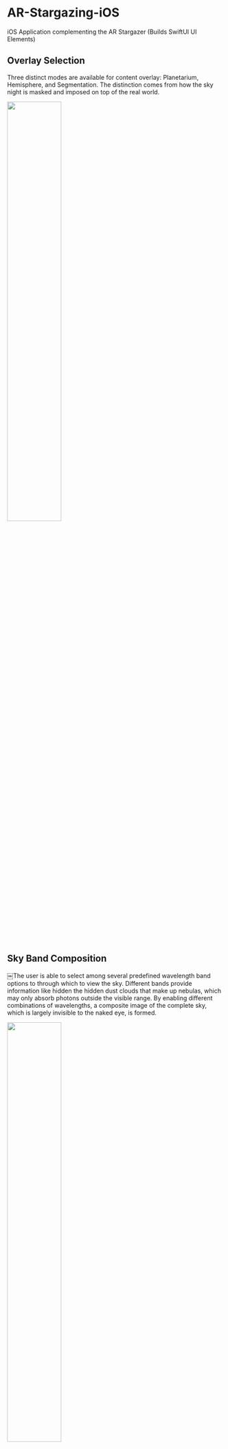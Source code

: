# AR-Stargazing-iOS
 iOS Application complementing the AR Stargazer (Builds SwiftUI UI Elements)

## Overlay Selection 
Three distinct modes are available for content overlay: Planetarium, Hemisphere, and Segmentation. The distinction comes from how the sky night is masked and imposed on top of the real world.

[<img src="https://i.ytimg.com/vi/Hc79sDi3f0U/maxresdefault.jpg" width="50%">](https://drive.google.com/file/d/1QMyGED7GNEPGoZolDdU0QmKA75mfE1An/view?usp=drive_link "Content overlay selection")


## Sky Band Composition
￼The user is able to select among several predefined wavelength band options to through which to view the sky. Different bands provide information like hidden the hidden dust clouds that make up nebulas, which may only absorb photons outside the visible range. By enabling different combinations of wavelengths, a composite image of the complete sky, which is largely invisible to the naked eye, is formed.

[<img src="https://i.ytimg.com/vi/Hc79sDi3f0U/maxresdefault.jpg" width="50%">](https://drive.google.com/file/d/1Wj9VCVbS_76ig3q27n5Cus-heIPHogGx/view?usp=drive_link "Sky Band Composition")


